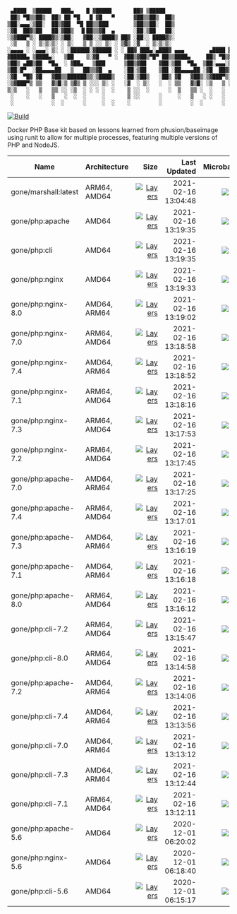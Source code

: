 ```bash
 ▄████  ▒█████   ███▄    █ ▓█████       ██▓ ▒█████
 ██▒ ▀█▒▒██▒  ██▒ ██ ▀█   █ ▓█   ▀      ▓██▒▒██▒  ██▒
▒██░▄▄▄░▒██░  ██▒▓██  ▀█ ██▒▒███        ▒██▒▒██░  ██▒
░▓█  ██▓▒██   ██░▓██▒  ▐▌██▒▒▓█  ▄      ░██░▒██   ██░
░▒▓███▀▒░ ████▓▒░▒██░   ▓██░░▒████▒ ██▓ ░██░░ ████▓▒░
 ░▒   ▒ ░ ▒░▒░▒░ ░ ▒░   ▒ ▒ ░░ ▒░ ░ ▒▓▒ ░▓  ░ ▒░▒░▒░
░▄▄▄▄ ░ ░▄▄▄░ ▒░ ░ ░██████░▓█████ ░ ░ ██▓ ███▄░▄███▓ ▄▄▄        ▄████ ▓█████
▓█████▄ ▒████▄░   ▒██    ▒░▓█   ▀ ░  ▓██▒▓██▒▀█▀ ██▒▒████▄     ██▒ ▀█▒▓█   ▀
▒██▒ ▄██▒██  ▀█▄  ░ ▓██▄   ▒███      ▒██▒▓██    ▓██░▒██  ▀█▄  ▒██░▄▄▄░▒███
▒██░█▀  ░██▄▄▄▄██   ▒   ██▒▒▓█  ▄    ░██░▒██    ▒██ ░██▄▄▄▄██ ░▓█  ██▓▒▓█  ▄
░▓█  ▀█▓ ▓█   ▓██▒▒██████▒▒░▒████▒   ░██░▒██▒   ░██▒ ▓█   ▓██▒░▒▓███▀▒░▒████▒
░▒▓███▀▒ ▒▒   ▓▒█░▒ ▒▓▒ ▒ ░░░ ▒░ ░   ░▓  ░ ▒░   ░  ░ ▒▒   ▓▒█░ ░▒   ▒ ░░ ▒░ ░
▒░▒   ░   ▒   ▒▒ ░░ ░▒  ░ ░ ░ ░  ░    ▒ ░░  ░      ░  ▒   ▒▒ ░  ░   ░  ░ ░  ░
 ░    ░   ░   ▒   ░  ░  ░     ░       ▒ ░░      ░     ░   ▒   ░ ░   ░    ░
 ░            ░  ░      ░     ░  ░    ░         ░         ░  ░      ░    ░  ░ 
```
[![Build](https://github.com/goneio/base-image/actions/workflows/build.yml/badge.svg)](https://github.com/goneio/base-image/actions/workflows/build.yml)

Docker PHP Base kit based on lessons learned from phusion/baseimage using runit to allow for multiple processes, featuring multiple versions of PHP and NodeJS.

| Name                 | Architecture |                                                                                                Size |        Last Updated |                                                                                  Microbadger                                                                                   |
|----------------------|--------------|----------------------------------------------------------------------------------------------------:|--------------------:|:------------------------------------------------------------------------------------------------------------------------------------------------------------------------------:|
| gone/marshall:latest | ARM64, AMD64 | [![Layers](https://img.shields.io/badge/49.04MB-green.svg)](https://hub.docker.com/r/gone/marshall) | 2021-02-16 13:04:48 | [![](https://images.microbadger.com/badges/image/gone/marshall:latest.svg)](https://microbadger.com/images/gone/marshall:latest "Get your own image badge on microbadger.com") |
| gone/php:apache      | AMD64        |     [![Layers](https://img.shields.io/badge/127.09MB-green.svg)](https://hub.docker.com/r/gone/php) | 2021-02-16 13:19:35 |      [![](https://images.microbadger.com/badges/image/gone/php:apache.svg)](https://microbadger.com/images/gone/php:apache "Get your own image badge on microbadger.com")      |
| gone/php:cli         | AMD64        |     [![Layers](https://img.shields.io/badge/123.56MB-green.svg)](https://hub.docker.com/r/gone/php) | 2021-02-16 13:19:35 |         [![](https://images.microbadger.com/badges/image/gone/php:cli.svg)](https://microbadger.com/images/gone/php:cli "Get your own image badge on microbadger.com")         |
| gone/php:nginx       | AMD64        |     [![Layers](https://img.shields.io/badge/133.72MB-green.svg)](https://hub.docker.com/r/gone/php) | 2021-02-16 13:19:33 |       [![](https://images.microbadger.com/badges/image/gone/php:nginx.svg)](https://microbadger.com/images/gone/php:nginx "Get your own image badge on microbadger.com")       |
| gone/php:nginx-8.0   | AMD64, ARM64 |     [![Layers](https://img.shields.io/badge/133.65MB-green.svg)](https://hub.docker.com/r/gone/php) | 2021-02-16 13:19:02 |   [![](https://images.microbadger.com/badges/image/gone/php:nginx-8.0.svg)](https://microbadger.com/images/gone/php:nginx-8.0 "Get your own image badge on microbadger.com")   |
| gone/php:nginx-7.0   | ARM64, AMD64 |     [![Layers](https://img.shields.io/badge/133.31MB-green.svg)](https://hub.docker.com/r/gone/php) | 2021-02-16 13:18:58 |   [![](https://images.microbadger.com/badges/image/gone/php:nginx-7.0.svg)](https://microbadger.com/images/gone/php:nginx-7.0 "Get your own image badge on microbadger.com")   |
| gone/php:nginx-7.4   | AMD64, ARM64 |     [![Layers](https://img.shields.io/badge/133.72MB-green.svg)](https://hub.docker.com/r/gone/php) | 2021-02-16 13:18:52 |   [![](https://images.microbadger.com/badges/image/gone/php:nginx-7.4.svg)](https://microbadger.com/images/gone/php:nginx-7.4 "Get your own image badge on microbadger.com")   |
| gone/php:nginx-7.1   | ARM64, AMD64 |     [![Layers](https://img.shields.io/badge/133.55MB-green.svg)](https://hub.docker.com/r/gone/php) | 2021-02-16 13:18:16 |   [![](https://images.microbadger.com/badges/image/gone/php:nginx-7.1.svg)](https://microbadger.com/images/gone/php:nginx-7.1 "Get your own image badge on microbadger.com")   |
| gone/php:nginx-7.3   | ARM64, AMD64 |     [![Layers](https://img.shields.io/badge/133.95MB-green.svg)](https://hub.docker.com/r/gone/php) | 2021-02-16 13:17:53 |   [![](https://images.microbadger.com/badges/image/gone/php:nginx-7.3.svg)](https://microbadger.com/images/gone/php:nginx-7.3 "Get your own image badge on microbadger.com")   |
| gone/php:nginx-7.2   | ARM64, AMD64 |     [![Layers](https://img.shields.io/badge/133.96MB-green.svg)](https://hub.docker.com/r/gone/php) | 2021-02-16 13:17:45 |   [![](https://images.microbadger.com/badges/image/gone/php:nginx-7.2.svg)](https://microbadger.com/images/gone/php:nginx-7.2 "Get your own image badge on microbadger.com")   |
| gone/php:apache-7.0  | AMD64, ARM64 |     [![Layers](https://img.shields.io/badge/126.67MB-green.svg)](https://hub.docker.com/r/gone/php) | 2021-02-16 13:17:25 |  [![](https://images.microbadger.com/badges/image/gone/php:apache-7.0.svg)](https://microbadger.com/images/gone/php:apache-7.0 "Get your own image badge on microbadger.com")  |
| gone/php:apache-7.4  | ARM64, AMD64 |     [![Layers](https://img.shields.io/badge/127.09MB-green.svg)](https://hub.docker.com/r/gone/php) | 2021-02-16 13:17:01 |  [![](https://images.microbadger.com/badges/image/gone/php:apache-7.4.svg)](https://microbadger.com/images/gone/php:apache-7.4 "Get your own image badge on microbadger.com")  |
| gone/php:apache-7.3  | AMD64, ARM64 |     [![Layers](https://img.shields.io/badge/127.32MB-green.svg)](https://hub.docker.com/r/gone/php) | 2021-02-16 13:16:19 |  [![](https://images.microbadger.com/badges/image/gone/php:apache-7.3.svg)](https://microbadger.com/images/gone/php:apache-7.3 "Get your own image badge on microbadger.com")  |
| gone/php:apache-7.1  | AMD64, ARM64 |     [![Layers](https://img.shields.io/badge/126.91MB-green.svg)](https://hub.docker.com/r/gone/php) | 2021-02-16 13:16:18 |  [![](https://images.microbadger.com/badges/image/gone/php:apache-7.1.svg)](https://microbadger.com/images/gone/php:apache-7.1 "Get your own image badge on microbadger.com")  |
| gone/php:apache-8.0  | ARM64, AMD64 |     [![Layers](https://img.shields.io/badge/127.02MB-green.svg)](https://hub.docker.com/r/gone/php) | 2021-02-16 13:16:12 |  [![](https://images.microbadger.com/badges/image/gone/php:apache-8.0.svg)](https://microbadger.com/images/gone/php:apache-8.0 "Get your own image badge on microbadger.com")  |
| gone/php:cli-7.2     | ARM64, AMD64 |     [![Layers](https://img.shields.io/badge/123.78MB-green.svg)](https://hub.docker.com/r/gone/php) | 2021-02-16 13:15:47 |     [![](https://images.microbadger.com/badges/image/gone/php:cli-7.2.svg)](https://microbadger.com/images/gone/php:cli-7.2 "Get your own image badge on microbadger.com")     |
| gone/php:cli-8.0     | ARM64, AMD64 |     [![Layers](https://img.shields.io/badge/123.44MB-green.svg)](https://hub.docker.com/r/gone/php) | 2021-02-16 13:14:58 |     [![](https://images.microbadger.com/badges/image/gone/php:cli-8.0.svg)](https://microbadger.com/images/gone/php:cli-8.0 "Get your own image badge on microbadger.com")     |
| gone/php:apache-7.2  | AMD64, ARM64 |     [![Layers](https://img.shields.io/badge/127.34MB-green.svg)](https://hub.docker.com/r/gone/php) | 2021-02-16 13:14:06 |  [![](https://images.microbadger.com/badges/image/gone/php:apache-7.2.svg)](https://microbadger.com/images/gone/php:apache-7.2 "Get your own image badge on microbadger.com")  |
| gone/php:cli-7.4     | AMD64, ARM64 |     [![Layers](https://img.shields.io/badge/123.56MB-green.svg)](https://hub.docker.com/r/gone/php) | 2021-02-16 13:13:56 |     [![](https://images.microbadger.com/badges/image/gone/php:cli-7.4.svg)](https://microbadger.com/images/gone/php:cli-7.4 "Get your own image badge on microbadger.com")     |
| gone/php:cli-7.0     | AMD64, ARM64 |     [![Layers](https://img.shields.io/badge/123.27MB-green.svg)](https://hub.docker.com/r/gone/php) | 2021-02-16 13:13:12 |     [![](https://images.microbadger.com/badges/image/gone/php:cli-7.0.svg)](https://microbadger.com/images/gone/php:cli-7.0 "Get your own image badge on microbadger.com")     |
| gone/php:cli-7.3     | AMD64, ARM64 |     [![Layers](https://img.shields.io/badge/123.80MB-green.svg)](https://hub.docker.com/r/gone/php) | 2021-02-16 13:12:44 |     [![](https://images.microbadger.com/badges/image/gone/php:cli-7.3.svg)](https://microbadger.com/images/gone/php:cli-7.3 "Get your own image badge on microbadger.com")     |
| gone/php:cli-7.1     | ARM64, AMD64 |     [![Layers](https://img.shields.io/badge/123.36MB-green.svg)](https://hub.docker.com/r/gone/php) | 2021-02-16 13:12:11 |     [![](https://images.microbadger.com/badges/image/gone/php:cli-7.1.svg)](https://microbadger.com/images/gone/php:cli-7.1 "Get your own image badge on microbadger.com")     |
| gone/php:apache-5.6  | AMD64        |    [![Layers](https://img.shields.io/badge/150.67MB-orange.svg)](https://hub.docker.com/r/gone/php) | 2020-12-01 06:20:02 |  [![](https://images.microbadger.com/badges/image/gone/php:apache-5.6.svg)](https://microbadger.com/images/gone/php:apache-5.6 "Get your own image badge on microbadger.com")  |
| gone/php:nginx-5.6   | AMD64        |    [![Layers](https://img.shields.io/badge/154.13MB-orange.svg)](https://hub.docker.com/r/gone/php) | 2020-12-01 06:18:40 |   [![](https://images.microbadger.com/badges/image/gone/php:nginx-5.6.svg)](https://microbadger.com/images/gone/php:nginx-5.6 "Get your own image badge on microbadger.com")   |
| gone/php:cli-5.6     | AMD64        |     [![Layers](https://img.shields.io/badge/144.93MB-green.svg)](https://hub.docker.com/r/gone/php) | 2020-12-01 06:15:17 |     [![](https://images.microbadger.com/badges/image/gone/php:cli-5.6.svg)](https://microbadger.com/images/gone/php:cli-5.6 "Get your own image badge on microbadger.com")     |
